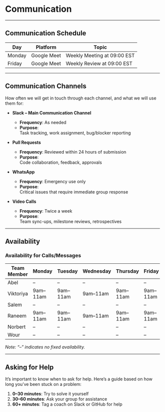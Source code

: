# Communication

---

## Communication Schedule

| Day    | Platform    | Topic                        |
|--------|-------------|------------------------------|
| Monday | Google Meet | Weekly Meeting at 09:00 EST  |
| Friday | Google Meet | Weekly Review at 09:00 EST   |

---

## Communication Channels

How often we will get in touch through each channel, and what
we will use them for:

- **Slack – Main Communication Channel**  
  - **Frequency**: As needed 
  - **Purpose**:  
    Task tracking, work assignment, bug/blocker reporting

- **Pull Requests**  
  - **Frequency**: Reviewed within 24 hours of submission  
  - **Purpose**:  
    Code collaboration, feedback, approvals

- **WhatsApp**  
  - **Frequency**: Emergency use only  
  - **Purpose**:  
    Critical issues that require immediate group response

- **Video Calls**  
  - **Frequency**: Twice a week  
  - **Purpose**:  
    Team sync-ups, milestone reviews, retrospectives

---

## Availability

### Availability for Calls/Messages

| Team Member | Monday   | Tuesday  | Wednesday | Thursday | Friday   | Saturday | Sunday   |
|-------------|----------|----------|-----------|----------|----------|----------|----------|
| Abel        | –        | –        | –         | –        | –        | –        | –        |
| Viktoriya   | 9am–11am | 9am–11am | 9am–11am  | 9am–11am | 9am–11am | 9am–11am | 9am–11am |
| Salem       | –        | –        | –         | –        | –        | –        | –        |
| Raneem      | 9am–11am | 9am–11am | 9am–11am  | 9am–11am | 9am–11am | 9am–11am | 9am–11am |
| Norbert     | –        | –        | –         | –        | –        | –        | –        |
| Wour        | –        | –        | –         | –        | –        | –        | –        |

*Note: “–” indicates no fixed availability.*

---

## Asking for Help

It’s important to know when to ask for help. Here’s a guide based on how
long you’ve been stuck on a problem:

1. **0–30 minutes**: Try to solve it yourself  
2. **30–60 minutes**: Ask your group for assistance  
3. **60+ minutes**: Tag a coach on Slack or GitHub for help
